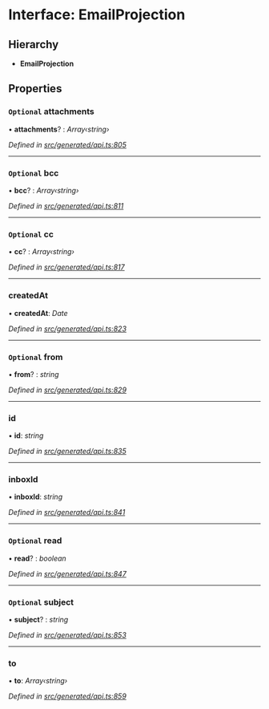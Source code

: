 # Interface: EmailProjection

## Hierarchy

* **EmailProjection**

## Properties

### `Optional` attachments

• **attachments**? : *Array‹string›*

*Defined in [src/generated/api.ts:805](https://github.com/mailslurp/mailslurp-client/blob/a26884c/src/generated/api.ts#L805)*

___

### `Optional` bcc

• **bcc**? : *Array‹string›*

*Defined in [src/generated/api.ts:811](https://github.com/mailslurp/mailslurp-client/blob/a26884c/src/generated/api.ts#L811)*

___

### `Optional` cc

• **cc**? : *Array‹string›*

*Defined in [src/generated/api.ts:817](https://github.com/mailslurp/mailslurp-client/blob/a26884c/src/generated/api.ts#L817)*

___

###  createdAt

• **createdAt**: *Date*

*Defined in [src/generated/api.ts:823](https://github.com/mailslurp/mailslurp-client/blob/a26884c/src/generated/api.ts#L823)*

___

### `Optional` from

• **from**? : *string*

*Defined in [src/generated/api.ts:829](https://github.com/mailslurp/mailslurp-client/blob/a26884c/src/generated/api.ts#L829)*

___

###  id

• **id**: *string*

*Defined in [src/generated/api.ts:835](https://github.com/mailslurp/mailslurp-client/blob/a26884c/src/generated/api.ts#L835)*

___

###  inboxId

• **inboxId**: *string*

*Defined in [src/generated/api.ts:841](https://github.com/mailslurp/mailslurp-client/blob/a26884c/src/generated/api.ts#L841)*

___

### `Optional` read

• **read**? : *boolean*

*Defined in [src/generated/api.ts:847](https://github.com/mailslurp/mailslurp-client/blob/a26884c/src/generated/api.ts#L847)*

___

### `Optional` subject

• **subject**? : *string*

*Defined in [src/generated/api.ts:853](https://github.com/mailslurp/mailslurp-client/blob/a26884c/src/generated/api.ts#L853)*

___

###  to

• **to**: *Array‹string›*

*Defined in [src/generated/api.ts:859](https://github.com/mailslurp/mailslurp-client/blob/a26884c/src/generated/api.ts#L859)*
